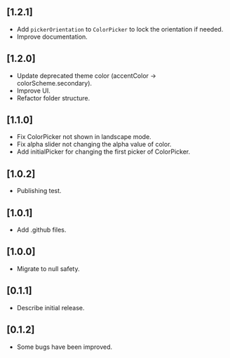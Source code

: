 ## [1.2.1]

* Add `pickerOrientation` to `ColorPicker` to lock the orientation if needed.
* Improve documentation.

## [1.2.0]

* Update deprecated theme color (accentColor -> colorScheme.secondary).
* Improve UI.
* Refactor folder structure.

## [1.1.0]

* Fix ColorPicker not shown in landscape mode.
* Fix alpha slider not changing the alpha value of color.
* Add initialPicker for changing the first picker of ColorPicker.

## [1.0.2]

* Publishing test.
## [1.0.1]

* Add .github files.
## [1.0.0]

* Migrate to null safety.

## [0.1.1]

* Describe initial release.

## [0.1.2]

* Some bugs have been improved.
